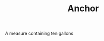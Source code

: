 ---
title: Anchor
letter: A
permalink: "/definitions/anchor.html"
body: A measure containing ten gallons
published_at: '2018-07-07'
source: Black's Law Dictionary
layout: post
---